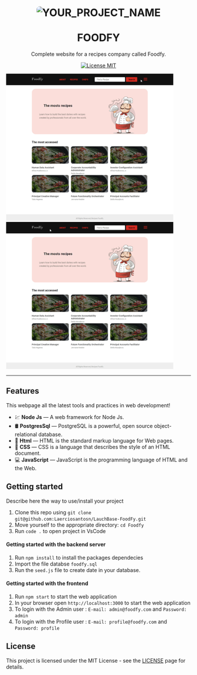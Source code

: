 <h1 align="center">
<br>
  <img src="https://images.unsplash.com/photo-1558538337-aab544368de8?ixlib=rb-1.2.1&ixid=eyJhcHBfaWQiOjEyMDd9&auto=format&fit=crop&w=1350&q=80" alt="YOUR_PROJECT_NAME"  style="object-fit: cover; width: 100%; height:300px;border-radius: 8px;">
<br>

<br>
FOODFY
</h1>

<p align="center">Complete website for a recipes company called Foodfy.</p>

<p align="center">
  <a href="https://opensource.org/licenses/MIT">
    <img src="https://img.shields.io/badge/License-MIT-blue.svg" alt="License MIT">
  </a>
</p>

<div>
  <img src="./public/images/admin.gif" alt="demo" height="400">
  <img src="./public/images/home.gif" alt="demo" height="400">
</div>

<hr />

## Features

This webpage all the latest tools and practices in web development!

- 💹 **Node Js** — A web framework for Node Js.
- 🛢️ **PostgresSql** — PostgreSQL is a powerful, open source object-relational database.
- 📕 **Html** — HTML is the standard markup language for Web pages.
- 📘 **CSS** — CSS is a language that describes the style of an HTML document.
- 💻 **JavaScript** — JavaScript is the programming language of HTML and the Web.

## Getting started

Describe here the way to use/install your project

1. Clone this repo using `git clone git@github.com:Laerciosantosn/LauchBase-FoodFy.git`
2. Move yourself to the appropriate directory: `cd Foodfy`<br />
3. Run `code .` to open project in VsCode<br />

#### Getting started with the backend server

1. Run `npm install` to install the packages dependecies
2. Import the file databse `foodfy.sql`
3. Run the `seed.js` file to create date in your database.

#### Getting started with the frontend

1. Run `npm start` to start the web application
2. In your browser open `http://localhost:3000` to start the web application
3. To login with the Admin user : `E-mail: admin@foodfy.com` and `Password: admin`
4. To login with the Profile user : `E-mail: profile@foodfy.com` and `Password: profile`



## License

This project is licensed under the MIT License - see the [LICENSE](https://opensource.org/licenses/MIT) page for details.